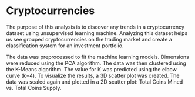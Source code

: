 # Cryptocurrencies
The purpose of this analysis is to discover any trends in a cryptocurrency dataset using unsupervised learning machine. Analyzing this dataset helps us see grouped cryptocurrencies on the trading market and create a classification system for an investment portfolio.

The data was preprocessed to fit the machine learning models. Dimensions were reduced using the PCA algorithm. 
The data was then clustered using the K-Means algorithm. The value for K was predicted using the elbow curve (k=4).
To visualize the results, a 3D scatter plot was created. The data was scaled again and plotted in a 2D scatter plot: Total Coins Mined vs. Total Coins Supply.



